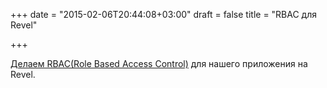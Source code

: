 +++
date = "2015-02-06T20:44:08+03:00"
draft = false
title = "RBAC для Revel"

+++

<p><a href="http://whizdumb.me/2015/02/05/integrating-role-based-access-control-to-revel-app/">Делаем RBAC(Role Based Access Control)</a> для нашего приложения на Revel.</p>

